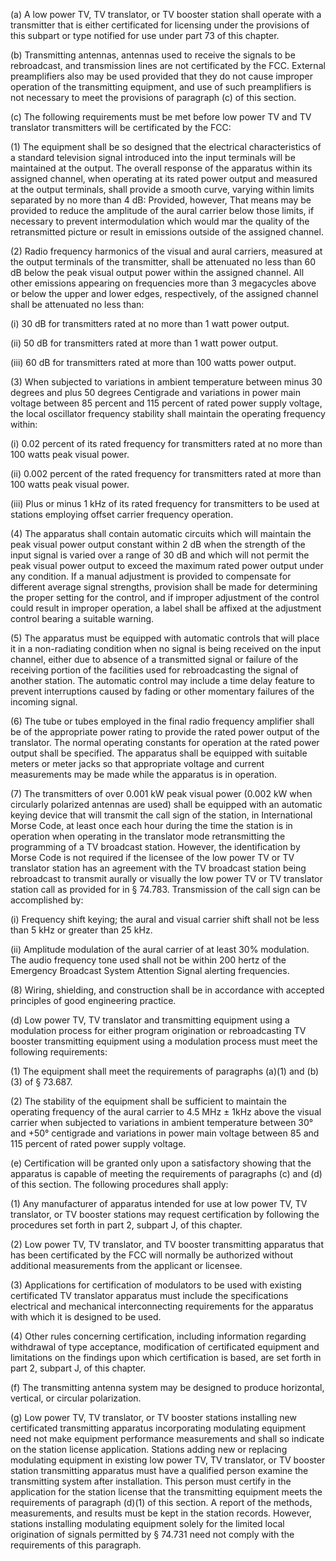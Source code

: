 (a) A low power TV, TV translator, or TV booster station shall operate with a transmitter that is either certificated for licensing under the provisions of this subpart or type notified for use under part 73 of this chapter.

(b) Transmitting antennas, antennas used to receive the signals to be rebroadcast, and transmission lines are not certificated by the FCC. External preamplifiers also may be used provided that they do not cause improper operation of the transmitting equipment, and use of such preamplifiers is not necessary to meet the provisions of paragraph (c) of this section.

(c) The following requirements must be met before low power TV and TV translator transmitters will be certificated by the FCC:

(1) The equipment shall be so designed that the electrical characteristics of a standard television signal introduced into the input terminals will be maintained at the output. The overall response of the apparatus within its assigned channel, when operating at its rated power output and measured at the output terminals, shall provide a smooth curve, varying within limits separated by no more than 4 dB: Provided, however, That means may be provided to reduce the amplitude of the aural carrier below those limits, if necessary to prevent intermodulation which would mar the quality of the retransmitted picture or result in emissions outside of the assigned channel.

(2) Radio frequency harmonics of the visual and aural carriers, measured at the output terminals of the transmitter, shall be attenuated no less than 60 dB below the peak visual output power within the assigned channel. All other emissions appearing on frequencies more than 3 megacycles above or below the upper and lower edges, respectively, of the assigned channel shall be attenuated no less than:

(i) 30 dB for transmitters rated at no more than 1 watt power output.

(ii) 50 dB for transmitters rated at more than 1 watt power output.

(iii) 60 dB for transmitters rated at more than 100 watts power output.

(3) When subjected to variations in ambient temperature between minus 30 degrees and plus 50 degrees Centigrade and variations in power main voltage between 85 percent and 115 percent of rated power supply voltage, the local oscillator frequency stability shall maintain the operating frequency within:

(i) 0.02 percent of its rated frequency for transmitters rated at no more than 100 watts peak visual power.

(ii) 0.002 percent of the rated frequency for transmitters rated at more than 100 watts peak visual power.

(iii) Plus or minus 1 kHz of its rated frequency for transmitters to be used at stations employing offset carrier frequency operation.

(4) The apparatus shall contain automatic circuits which will maintain the peak visual power output constant within 2 dB when the strength of the input signal is varied over a range of 30 dB and which will not permit the peak visual power output to exceed the maximum rated power output under any condition. If a manual adjustment is provided to compensate for different average signal strengths, provision shall be made for determining the proper setting for the control, and if improper adjustment of the control could result in improper operation, a label shall be affixed at the adjustment control bearing a suitable warning.

(5) The apparatus must be equipped with automatic controls that will place it in a non-radiating condition when no signal is being received on the input channel, either due to absence of a transmitted signal or failure of the receiving portion of the facilities used for rebroadcasting the signal of another station. The automatic control may include a time delay feature to prevent interruptions caused by fading or other momentary failures of the incoming signal.

(6) The tube or tubes employed in the final radio frequency amplifier shall be of the appropriate power rating to provide the rated power output of the translator. The normal operating constants for operation at the rated power output shall be specified. The apparatus shall be equipped with suitable meters or meter jacks so that appropriate voltage and current measurements may be made while the apparatus is in operation.
              

(7) The transmitters of over 0.001 kW peak visual power (0.002 kW when circularly polarized antennas are used) shall be equipped with an automatic keying device that will transmit the call sign of the station, in International Morse Code, at least once each hour during the time the station is in operation when operating in the translator mode retransmitting the programming of a TV broadcast station. However, the identification by Morse Code is not required if the licensee of the low power TV or TV translator station has an agreement with the TV broadcast station being rebroadcast to transmit aurally or visually the low power TV or TV translator station call as provided for in § 74.783. Transmission of the call sign can be accomplished by:

(i) Frequency shift keying; the aural and visual carrier shift shall not be less than 5 kHz or greater than 25 kHz.

(ii) Amplitude modulation of the aural carrier of at least 30% modulation. The audio frequency tone used shall not be within 200 hertz of the Emergency Broadcast System Attention Signal alerting frequencies.

(8) Wiring, shielding, and construction shall be in accordance with accepted principles of good engineering practice.

(d) Low power TV, TV translator and transmitting equipment using a modulation process for either program origination or rebroadcasting TV booster transmitting equipment using a modulation process must meet the following requirements:

(1) The equipment shall meet the requirements of paragraphs (a)(1) and (b)(3) of § 73.687.

(2) The stability of the equipment shall be sufficient to maintain the operating frequency of the aural carrier to 4.5 MHz ± 1kHz above the visual carrier when subjected to variations in ambient temperature between 30° and +50° centigrade and variations in power main voltage between 85 and 115 percent of rated power supply voltage.

(e) Certification will be granted only upon a satisfactory showing that the apparatus is capable of meeting the requirements of paragraphs (c) and (d) of this section. The following procedures shall apply:

(1) Any manufacturer of apparatus intended for use at low power TV, TV translator, or TV booster stations may request certification by following the procedures set forth in part 2, subpart J, of this chapter.

(2) Low power TV, TV translator, and TV booster transmitting apparatus that has been certificated by the FCC will normally be authorized without additional measurements from the applicant or licensee.

(3) Applications for certification of modulators to be used with existing certificated TV translator apparatus must include the specifications electrical and mechanical interconnecting requirements for the apparatus with which it is designed to be used.

(4) Other rules concerning certification, including information regarding withdrawal of type acceptance, modification of certificated equipment and limitations on the findings upon which certification is based, are set forth in part 2, subpart J, of this chapter.

(f) The transmitting antenna system may be designed to produce horizontal, vertical, or circular polarization.

(g) Low power TV, TV translator, or TV booster stations installing new certificated transmitting apparatus incorporating modulating equipment need not make equipment performance measurements and shall so indicate on the station license application. Stations adding new or replacing modulating equipment in existing low power TV, TV translator, or TV booster station transmitting apparatus must have a qualified person examine the transmitting system after installation. This person must certify in the application for the station license that the transmitting equipment meets the requirements of paragraph (d)(1) of this section. A report of the methods, measurements, and results must be kept in the station records. However, stations installing modulating equipment solely for the limited local origination of signals permitted by § 74.731 need not comply with the requirements of this paragraph.

